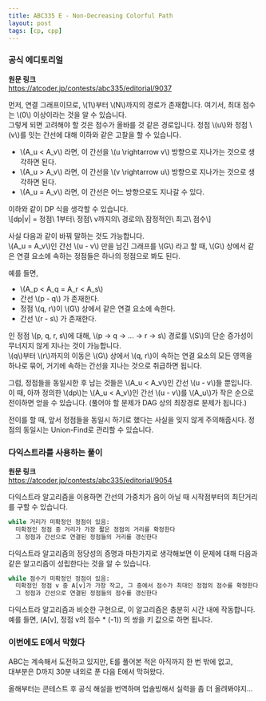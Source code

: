 ```yaml
---
title: ABC335 E - Non-Decreasing Colorful Path
layout: post
tags: [cp, cpp]
---
```

### 공식 에디토리얼
**원문 링크**  
<https://atcoder.jp/contests/abc335/editorial/9037>

먼저, 연결 그래프이므로, \\(1\\)부터 \\(N\\)까지의 경로가 존재합니다.  여기서, 최대 점수는 \\(0\\) 이상이라는 것을 알 수 있습니다.  
그렇게 되면 고려해야 할 것은 점수가 올바를 것 같은 경로입니다.  정점 \\(u\\)와 정점 \\(v\\)를 잇는 간선에 대해 이하와 같은 고찰을 할 수 있습니다.

- \\(A_u < A_v\\) 라면, 이 간선을 \\(u \\rightarrow v\\) 방향으로 지나가는 것으로 생각하면 된다.
- \\(A_u > A_v\\) 라면, 이 간선을 \\(v \\rightarrow u\\) 방향으로 지나가는 것으로 생각하면 된다.
- \\(A_u = A_v\\) 라면, 이 간선은 어느 방향으로도 지나갈 수 있다.

이하와 같이 DP 식을 생각할 수 있습니다.  
\\[dp|v| = 정점\\ 1부터\\ 정점\\ v까지의\\ 경로의\\ 잠정적인\\ 최고\\ 점수\\]

사실 다음과 같이 바꿔 말하는 것도 가능합니다.  
\\(A_u = A_v\\)인 간선 \\(u - v\\) 만을 남긴 그래프를 \\(G\\) 라고 할 때, \\(G\\) 상에서 같은 연결 요소에 속하는 정점들은 하나의 정점으로 봐도 된다.

예를 들면,

- \\(A_p < A_q = A_r < A_s\\)
- 간선 \\(p - q\\) 가 존재한다.
- 정점 \\(q, r\\)이 \\(G\\) 상에서 같은 연결 요소에 속한다.
- 간선 \\(r - s\\) 가 존재한다.

인 정점 \\(p, q, r, s\\)에 대해, \\(p → q → ... → r → s\\) 경로를 \\(S\\)의 단순 증가성이 무너지지 않게 지나는 것이 가능합니다.  
\\(q\\)부터 \\(r\\)까지의 이동은 \\(G\\) 상에서 \\(q, r\\)이 속하는 연결 요소의 모든 영역을 하나로 묶어, 거기에 속하는 간선을 지나는 것으로 취급하면 됩니다.

그럼, 정점들을 동일시한 후 남는 것들은 \\(A_u < A_v\\)인 간선 \\(u - v\\)들 뿐입니다.  
이 때, 아까 정의한 \\(dp\\)는 \\(A_u < A_v\\)인 간선 \\(u - v\\)를  \\(A_u\\)가 작은 순으로 전이하면 얻을 수 있습니다. (풀어야 할 문제가 DAG 상의 최장경로 문제가 됩니다.)

전이를 할 때, 앞서 정점들을 동일시 하기로 했다는 사실을 잊지 않게 주의해줍시다.  정점의 동일시는 Union-Find로 관리할 수 있습니다.

### 다익스트라를 사용하는 풀이
**원문 링크**  
<https://atcoder.jp/contests/abc335/editorial/9054>

다익스트라 알고리즘을 이용하면 간선의 가중치가 음이 아닐 때 시작점부터의 최단거리를 구할 수 있습니다.

```python
while 거리가 미확정인 정점이 있음:
  미확정인 정점 중 거리가 가장 짧은 정점의 거리를 확정한다
  그 정점과 간선으로 연결된 정점들의 거리를 갱신한다
```

다익스트라 알고리즘의 정당성의 증명과 마찬가지로 생각해보면 이 문제에 대해 다음과 같은 알고리즘이 성립한다는 것을 알 수 있습니다.

```python
while 점수가 미확정인 정점이 있음:
  미확정인 정점 v 중 A[v]가 가장 작고, 그 중에서 점수가 최대인 정점의 점수를 확정한다
  그 정점과 간선으로 연결된 정점들의 점수를 갱신한다
```

다익스트라 알고리즘과 비슷한 구현으로, 이 알고리즘은 충분히 시간 내에 작동합니다.  예를 들면, (A[v], 정점 v의 점수 * (-1)) 의 쌍을 키 값으로 하면 됩니다.

### 이번에도 E에서 막혔다
ABC는 계속해서 도전하고 있지만, E를 풀어본 적은 아직까지 한 번 밖에 없고,  
대부분은 D까지 30분 내외로 푼 다음 E에서 막혀왔다.

올해부터는 콘테스트 후 공식 해설을 번역하며 업솔빙해서 실력을 좀 더 올려봐야지...